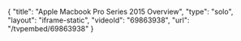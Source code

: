 {
    "title": "Apple Macbook Pro Series 2015 Overview",
    "type": "solo",
    "layout": "iframe-static",
    "videoId": "69863938",
    "url": "\/tvpembed\/69863938"
}